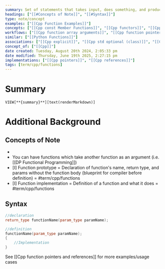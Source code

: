 ```yaml
---
summary: Set of statements that takes input, does something, and produces output. Has various rules regarding parameter passing and variable usage.
headings: ["[[#Concepts of Note]]", "[[#Syntax]]"]
type: note/concept
examples: ["[[Cpp Function Examples]]"]
concepts: ["[[Cpp const Member Functions]]", "[[Cpp functors]]", "[[Cpp Lambda Capture]]", "[[Cpp Variadic Functions]]"]
workflows: ["[[Cpp function array arguments]]", "[[Cpp function pointers and references]]"]
similar: ["[[Python Functions]]"]
associations: ["[[Cpp explicit]]", "[[Cpp std optional (class)]]", "[[Cpp templates]]"]
concept_of: ["[[Cpp]]"]
date created: Tuesday, August 20th 2024, 2:05:33 pm
date modified: Thursday, June 19th 2025, 2:27:15 pm
implementations: ["[[Cpp pointers]]", "[[Cpp references]]"]
tags: [term/cpp/functions]
---
```


# Summary
`VIEW[**{summary}**][text(renderMarkdown)]`

# Additional Background
## Concepts of Note
- 
- You can have functions which take another function as an argument (i.e. [[DP Functional Programming]])
- [I] Function prototype = Declaration of function's name, return type, and params without the function body (blueprint for compiler before definition) = #term/cpp/functions
- [I] Function implementation = Definition of a function and what it does = #term/cpp/functions

## Syntax
```cpp
//declaration
return_type functionName(param_type paramName);

//definition
functionName(param_type paramName);
{
	//Implementation
}
```

See [[Cpp function pointers and references]] for more examples/usage cases
